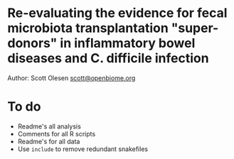 # Re-evaluating the evidence for fecal microbiota transplantation "super-donors" in inflammatory bowel diseases and C. difficile infection

Author: Scott Olesen <scott@openbiome.org>

# To do

- Readme's all analysis
- Comments for all R scripts
- Readme's for all data
- Use `include` to remove redundant snakefiles
